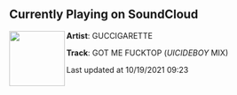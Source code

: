 ## Currently Playing on SoundCloud

[<img align="left" width="100" src="https://i1.sndcdn.com/artworks-iff2EKVts3IWGO6j-qz1Pfg-t500x500.jpg">](https://soundcloud.com/guccigarette1913/got-me-fucktop-b-mix)

**Artist**: GUCCIGARETTE 

**Track**: GOT ME FUCKTOP ($UICIDEBOY$ MIX)

Last updated at 10/19/2021 09:23
